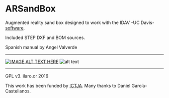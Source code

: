 # ARSandBox
Augmented reality sand box designed to work with the IDAV -UC Davis- [software](http://idav.ucdavis.edu/~okreylos/ResDev/SARndbox/).

Included STEP DXF and BOM sources.

Spanish manual by Angel Valverde

---

[![IMAGE ALT TEXT HERE](https://github.com/ilaro-org/ARSandBox/blob/master/arsandbox.jpg)](https://www.instagram.com/p/BCqqkMgHBXE/)
![alt text](https://github.com/ilaro-org/ARSandBox/blob/master/AR_SandBox.png "exploded view" )

---

GPL v3. ilaro.or 2016

This work has been funded by [ICTJA](http://www.ictja.csic.es/).
Many thanks to Daniel García-Castellanos.
